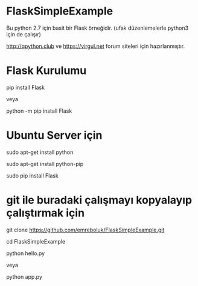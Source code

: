 # FlaskSimpleExample

Bu python 2.7 için basit bir Flask örneğidir. (ufak düzenlemelerle python3 için de çalışır)

http://qpython.club ve https://virgul.net forum siteleri için hazırlanmıştır.

# Flask Kurulumu
pip install Flask

veya

python -m pip install Flask

# Ubuntu Server için
sudo apt-get install python

sudo apt-get install python-pip

sudo pip install Flask

# git ile buradaki çalışmayı kopyalayıp çalıştırmak için
git clone https://github.com/emreboluk/FlaskSimpleExample.git

cd FlaskSimpleExample

python hello.py

veya

python app.py
